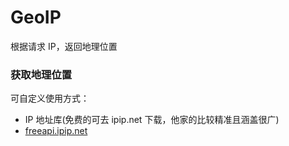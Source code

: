 # GeoIP

根据请求 IP，返回地理位置

### 获取地理位置

可自定义使用方式：

* IP 地址库(免费的可去 ipip.net 下载，他家的比较精准且涵盖很广)
* [freeapi.ipip.net](http://freeapi.ipip.net/114.114.114.114)
